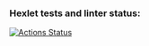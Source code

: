 ### Hexlet tests and linter status:
[![Actions Status](https://github.com/NoSpooksAllowed/php-project-lvl1/workflows/hexlet-check/badge.svg)](https://github.com/NoSpooksAllowed/php-project-lvl1/actions)